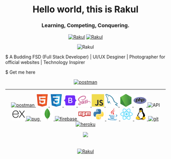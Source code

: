 <h1 align="center">Hello world, this is <a href ="#"></a> Rakul</h1>
<h3 align="center">Learning, Competing, Conquering. </h3>
<p align="center">
<a href="https://www.instagram.com/rakul_20" target="_blank"><img align="center" src="https://cdn.jsdelivr.net/npm/simple-icons@3.0.1/icons/instagram.svg" alt="Rakul" height="30" width="25" /></a> <span>  </span> <a href="https://www.linkedin.com/in/rakul-v-m-807aa2159/" target="_blank"><img align="center" src="https://cdn.jsdelivr.net/npm/simple-icons@3.0.1/icons/linkedin.svg" alt="Rakul" height="30" width="25" /></a>

<p align="center">  <img src="https://komarev.com/ghpvc/?username=rakulvm" alt="Rakul"/></p>

$ A Budding FSD (Full Stack Developer) | UI/UX Desginer | Photographer for official websites | Technology Inspirer

$ Get me here <p align="center"> <a href="mailto:rakulcareer6@gmail.com" target="_blank"> <img src="https://cdn.jsdelivr.net/npm/simple-icons@3.0.1/icons/gmail.svg" alt="postman" width="40" height="40"/> </a> </p>

<hr><p align="center">
<a href="https://postman.com" target="_blank"> <img src="https://www.vectorlogo.zone/logos/getpostman/getpostman-icon.svg" alt="postman" width="40" height="40"/> </a>
<a href="https://www.w3.org/html/" target="_blank"> <img src="https://github.com/devicons/devicon/blob/master/icons/html5/html5-original.svg" alt="html5" width="40" height="40"/> </a>
<a href="https://www.w3schools.com/css/" target="_blank"> <img src="https://github.com/devicons/devicon/blob/master/icons/css3/css3-original.svg" alt="css3" width="40" height="40"/> </a>
<a href="https://getbootstrap.com" target="_blank"> <img src="https://github.com/devicons/devicon/blob/master/icons/bootstrap/bootstrap-plain.svg" alt="bootstrap" width="40" height="40"/> </a>
<a href="https://sass-lang.com" target="_blank"> <img src="https://github.com/devicons/devicon/blob/master/icons/sass/sass-original.svg" alt="sass" width="40" height="40"/> </a>
<a href="https://developer.mozilla.org/en-US/docs/Web/JavaScript" target="_blank"> <img src="https://github.com/devicons/devicon/blob/master/icons/javascript/javascript-original.svg" alt="javascript" width="40" height="40"/> </a>
<a href="https://www.mysql.com/" target="_blank"> <img src="https://github.com/devicons/devicon/blob/master/icons/mysql/mysql-original.svg" alt="mysql" width="40" height="40"/> </a>
<a href="https://nodejs.org" target="_blank"> <img src="https://github.com/devicons/devicon/blob/master/icons/nodejs/nodejs-original.svg" alt="nodejs" width="40" height="40"/> </a>
<a href="https://www.php.net" target="_blank"> <img src="https://github.com/devicons/devicon/blob/master/icons/php/php-original.svg" alt="php" width="40" height="40"/> </a> 
<img src="https://rigor.com/wp-content/uploads/2016/06/api-a397cc184c5622fb5130af1b7baf149d.png" alt="API"  width="40" height="40"/>
<a href="https://expressjs.com" target="_blank"> <img src="https://github.com/devicons/devicon/blob/master/icons/express/express-original.svg" alt="express" width="40" height="40"/> </a>
<a href="https://pugjs.org" target="_blank"> <img src="https://cdn.worldvectorlogo.com/logos/pug.svg" alt="pug" width="40" height="40"/> </a>
<a href="https://www.mongodb.com/" target="_blank"> <img src="https://github.com/devicons/devicon/blob/master/icons/mongodb/mongodb-original.svg" alt="mongodb" width="40" height="40"/> </a> 
<a href="https://firebase.google.com/" target="_blank"> <img src="https://www.vectorlogo.zone/logos/firebase/firebase-icon.svg" alt="firebase" width="40" height="40"/> </a>
<img src="https://github.com/devicons/devicon/blob/master/icons/npm/npm-original-wordmark.svg" alt="npm" width="40" height="40"/>
<a href="https://www.python.org" target="_blank"> <img src="https://github.com/devicons/devicon/blob/master/icons/python/python-original.svg" alt="python" width="40" height="40"/> </a>
<a href="https://www.java.com" target="_blank"> <img src="https://github.com/devicons/devicon/blob/master/icons/java/java-original.svg" alt="java" width="40" height="40"/> </a> 
<a href="https://reactjs.org/" target="_blank"> <img src="https://github.com/devicons/devicon/blob/master/icons/react/react-original.svg" alt="react" width="40" height="40"/> </a> 
 <a href="https://www.linux.org/" target="_blank"> <img src="https://github.com/devicons/devicon/blob/master/icons/linux/linux-original.svg" alt="linux" width="40" height="40"/> </a>
<a href="https://git-scm.com/" target="_blank"> <img src="https://www.vectorlogo.zone/logos/git-scm/git-scm-icon.svg" alt="git" width="40" height="40"/> </a>
<a href="https://heroku.com" target="_blank"> <img src="https://www.vectorlogo.zone/logos/heroku/heroku-icon.svg" alt="heroku" width="40" height="40"/> </a> 
</p>

<p align="center">
<a href="#" onclick="return false;">
  <img align="center" src="https://github-readme-stats.vercel.app/api/top-langs/?username=rakulvm&theme=radical&layout=compact&count_private=true&hide=jupyter%20notebook,php,asp,css&langs_count=10" />
</a><br><br><br>
<a href="#" onclick="return false;">
<img align="center" src="https://github-readme-stats.vercel.app/api?username=rakulvm&show_icons=true&theme=tokyonight&count_private=true&include_all_commits=true" alt="Rakul" />
</a>
</p>
